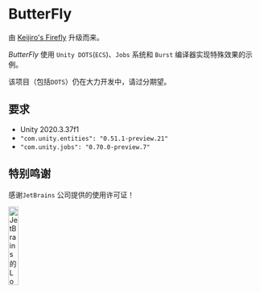 # ButterFly

由 [Keijiro's Firefly](https://github.com/keijiro/Firefly/) 升级而来。

*ButterFly* 使用 `Unity DOTS`(`ECS`)、`Jobs` 系统和 `Burst` 编译器实现特殊效果的示例。

该项目（包括`DOTS`）仍在大力开发中，请过分期望。

## 要求

- Unity 2020.3.37f1
- `"com.unity.entities": "0.51.1-preview.21"`
- `"com.unity.jobs": "0.70.0-preview.7"`


## 特别鸣谢

感谢`JetBrains` 公司提供的使用许可证！

<p><a href="https://www.jetbrains.com/?from=Butterfly ">
<img src="https://images.gitee.com/uploads/images/2020/0722/084147_cc1c0a4a_2253805.png" alt="JetBrains的Logo" width="20%" height="20%"></a></p>

